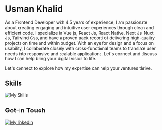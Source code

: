 # Usman Khalid

As a Frontend Developer with 4.5 years of experience, I am passionate about creating engaging and intuitive user experiences through clean and efficient code. I specialize in Vue js, React Js, React Native, Next Js, Nuxt Js, Tailwind Css, and have a proven track record of delivering high-quality projects on time and within budget. With an eye for design and a focus on usability, I collaborate closely with cross-functional teams to translate user needs into responsive and scalable applications. Let's connect and discuss how I can help bring your digital vision to life.

Let's connect to explore how my expertise can help your ventures thrive.

## Skills

![My Skills](https://skillicons.dev/icons?i=react,vue,nextjs,nuxt,firebase,nodejs,graphql,mongodb,express,vite,js,ts,redux,pinia,docker,sass,bootstrap,materialui,css,html)

<!-- ## Git Overview

![usmankhalid444's Stats](https://github-readme-stats.vercel.app/api?username=usmankhalid444&theme=vue-dark&show_icons=true&hide_border=true&count_private=true) -->

## Get-in Touch

[![My linkedin](https://skillicons.dev/icons?i=linkedin)](https://www.linkedin.com/in/usmankhalid444)
